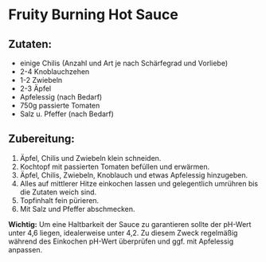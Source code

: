 # Fruity Burning Hot Sauce

## Zutaten:
- einige Chilis (Anzahl und Art je nach Schärfegrad und Vorliebe)
- 2-4 Knoblauchzehen
- 1-2 Zwiebeln
- 2-3 Äpfel
- Apfelessig (nach Bedarf)
- 750g passierte Tomaten
- Salz u. Pfeffer (nach Bedarf)

## Zubereitung:
1. Äpfel, Chilis und Zwiebeln klein schneiden.
2. Kochtopf mit passierten Tomaten befüllen und erwärmen.
3. Äpfel, Chilis, Zwiebeln, Knoblauch und etwas Apfelessig hinzugeben.
4. Alles auf mittlerer Hitze einkochen lassen und gelegentlich umrühren bis die Zutaten weich sind.
5. Topfinhalt fein pürieren.
6. Mit Salz und Pfeffer abschmecken.

**Wichtig:** Um eine Haltbarkeit der Sauce zu garantieren sollte der pH-Wert unter 4,6 liegen, idealerweise unter 4,2. 
Zu diesem Zweck regelmäßig während des Einkochen pH-Wert überprüfen und ggf. mit Apfelessig anpassen.
